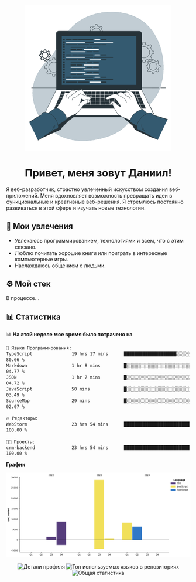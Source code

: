 <div align="center">
  <img width="400" src="assets/main_pic.webp" alt="">
  <h1>Привет, меня зовут Даниил!</h1>
</div>

Я веб-разработчик, страстно увлеченный искусством создания веб-приложений. Меня вдохновляет возможность превращать идеи в функциональные и креативные веб-решения. Я стремлюсь постоянно развиваться в этой сфере и изучать новые технологии.

## :game_die: Мои увлечения

* Увлекаюсь программированием, технологиями и всем, что с этим связано.
* Люблю почитать хорошие книги или поиграть в интересные компьютерные игры.
* Наслаждаюсь общением с людьми.

## :gear: Мой стек

В процессе...

## :bar_chart: Статистика

<!--START_SECTION:waka-->
📊 **На этой неделе мое время было потрачено на** 

```text
💬 Языки Программирования: 
TypeScript               19 hrs 17 mins      ████████████████████░░░░░   80.66 % 
Markdown                 1 hr 8 mins         █░░░░░░░░░░░░░░░░░░░░░░░░   04.77 % 
JSON                     1 hr 7 mins         █░░░░░░░░░░░░░░░░░░░░░░░░   04.72 % 
JavaScript               50 mins             █░░░░░░░░░░░░░░░░░░░░░░░░   03.49 % 
SourceMap                29 mins             █░░░░░░░░░░░░░░░░░░░░░░░░   02.07 % 

🔥 Редакторы: 
WebStorm                 23 hrs 54 mins      █████████████████████████   100.00 % 

🐱‍💻 Проекты: 
crm-backend              23 hrs 54 mins      █████████████████████████   100.00 % 
```

**График**

![Lines of Code chart](https://raw.githubusercontent.com/daniilgrigorev01/daniilgrigorev01/main/assets/bar_graph.png)


<!--END_SECTION:waka-->

<div align="center">
  <img src="http://github-profile-summary-cards.vercel.app/api/cards/profile-details?username=daniilgrigorev01&theme=github" alt="Детали профиля">
  <img src="http://github-profile-summary-cards.vercel.app/api/cards/repos-per-language?username=daniilgrigorev01&theme=github" alt="Топ используемых языков в репозиториях">
  <img src="http://github-profile-summary-cards.vercel.app/api/cards/stats?username=daniilgrigorev01&theme=github" alt="Общая статистика">
</div>
